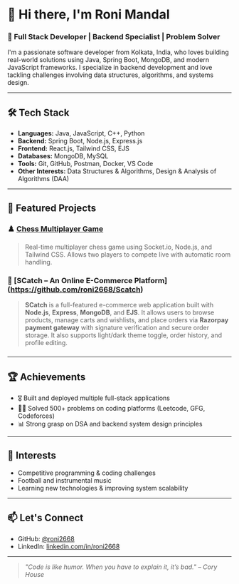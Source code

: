 # 👋 Hi there, I'm Roni Mandal

### 🚀 Full Stack Developer | Backend Specialist | Problem Solver

I'm a passionate software developer from Kolkata, India, who loves building real-world solutions using Java, Spring Boot, MongoDB, and modern JavaScript frameworks. I specialize in backend development and love tackling challenges involving data structures, algorithms, and systems design.

---

## 🛠️ Tech Stack

- **Languages:** Java, JavaScript, C++, Python
- **Backend:** Spring Boot, Node.js, Express.js
- **Frontend:** React.js, Tailwind CSS, EJS
- **Databases:** MongoDB, MySQL
- **Tools:** Git, GitHub, Postman, Docker, VS Code
- **Other Interests:** Data Structures & Algorithms, Design & Analysis of Algorithms (DAA)

---

## 💼 Featured Projects

### ♟️ [Chess Multiplayer Game](https://github.com/roni2668/ChessGame)
> Real-time multiplayer chess game using Socket.io, Node.js, and Tailwind CSS. Allows two players to compete live with automatic room handling.

### 🌟 [SCatch – An Online E-Commerce Platform] (https://github.com/roni2668/Scatch)
> **SCatch** is a full-featured e-commerce web application built with **Node.js**, **Express**, **MongoDB**, and **EJS**. It allows users to browse products, manage carts and wishlists, and place orders via **Razorpay payment gateway** with signature verification and secure order storage. It also supports light/dark theme toggle, order history, and profile editing.

### 
---

## 🏆 Achievements

- 🎖️ Built and deployed multiple full-stack applications
- 👨‍💻 Solved 500+ problems on coding platforms (Leetcode, GFG, Codeforces)
- 📊 Strong grasp on DSA and backend system design principles

---

## 🎯 Interests

- Competitive programming & coding challenges
- Football and instrumental music
- Learning new technologies & improving system scalability

---

## 📫 Let's Connect

- GitHub: [@roni2668](https://github.com/roni2668)
- LinkedIn: [linkedin.com/in/roni2668](https://linkedin.com/in/roni2668)

---

> *"Code is like humor. When you have to explain it, it’s bad." – Cory House*

